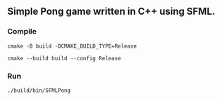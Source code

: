 ## Simple Pong game written in C++ using SFML.

### Compile
`cmake -B build -DCMAKE_BUILD_TYPE=Release`

`cmake --build build --config Release`

### Run
`./build/bin/SFMLPong`
